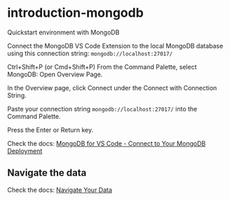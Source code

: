 # introduction-mongodb
Quickstart environment with MongoDB


Connect the MongoDB VS Code Extension to the local MongoDB database using this connection string: `mongodb://localhost:27017/`

Ctrl+Shift+P (or Cmd+Shift+P)
From the Command Palette, select MongoDB: Open Overview Page.

In the Overview page, click Connect under the Connect with Connection String.

Paste your connection string  `mongodb://localhost:27017/` into the Command Palette.

Press the Enter or Return key.

Check the docs: [MongoDB for VS Code - Connect to Your MongoDB Deployment](https://www.mongodb.com/docs/mongodb-vscode/connect/)

## Navigate the data

Check the docs: [Navigate Your Data](https://www.mongodb.com/docs/mongodb-vscode/databases-collections/)